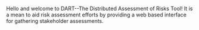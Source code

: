 Hello and welcome to DART--The Distributed Assessment of Risks Tool!
It is a mean to aid risk assessment efforts by providing a web based interface for gathering stakeholder assessments.